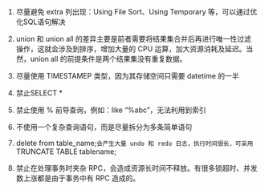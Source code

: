 

1. 尽量避免 extra 列出现：Using File Sort、Using Temporary 等，可以通过优化SQL语句解决

2. union 和 union all 的差异主要是前者需要将结果集合并后再进行唯一性过滤操作，这就会涉及到排序，增加大量的 CPU 运算，加大资源消耗及延迟。当然，union all 的前提条件是两个结果集没有重复数据。

3. 尽量使用 TIMESTAMEP 类型，因为其存储空间只需要 datetime 的一半

4. 禁止SELECT *

5. 禁止使用 % 前导查询，例如：like “%abc”，⽆法利⽤到索引

6. 不使用一个复杂查询语句，而是尽量拆分为多条简单语句

7. delete from table_name;`会产生大量 undo 和 redo 日志，执行时间很长，可采用 `TRUNCATE TABLE tablename;

8. 禁止在处理事务时夹杂 RPC，会造成资源长时间不释放。有很多锁超时、并发数上涨都是由于事务中有 RPC 造成的。

   